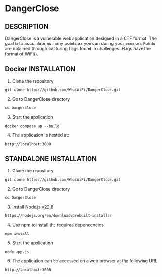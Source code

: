 # DangerClose

## DESCRIPTION

DangerClose is a vulnerable web application designed in a CTF format. The goal is to accumlate as many points as you can during your session. Points are obtained through capturing flags found in challenges. Flags have the format of WiFi{}.

## Docker INSTALLATION

1. Clone the repository
```
git clone https://github.com/WhosWiFi/DangerClose.git
```
2. Go to DangerClose directory
```
cd DangerClose
```
3. Start the application
```
docker compose up --build
```
4. The application is hosted at:
```
http://localhost:3000
```

## STANDALONE INSTALLATION

1. Clone the repository
```
git clone https://github.com/WhosWiFi/DangerClose.git
```
2. Go to DangerClose directory
```
cd DangerClose
```
3. Install Node.js v22.8
```
https://nodejs.org/en/download/prebuilt-installer
```
4. Use npm to install the required dependencies
```
npm install
```
5. Start the application
```
node app.js
```
6. The application can be accessed on a web browser at the following URL
```
http://localhost:3000
```

